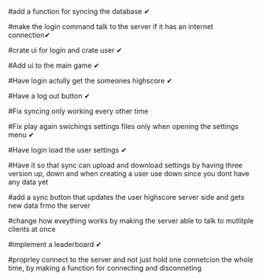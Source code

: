 #add a function for syncing the database ✔

#make the login command talk to the server if it has an internet connection✔

#crate ui for login and crate user ✔

#Add ui to the main game ✔

#Have login actully get the someones highscore ✔

#Have a log out button ✔

#Fix syncing only working every other time

#Fix play again swichings settings files only when opening the settings menu ✔

#Have login load the user settings ✔

#Have it so that sync can upload and download settings by having three version up, down and when creating a user use down since you dont have any data yet

#add a sync button that updates the user highscore server side and gets new data frmo the server 

#change how eveything works by making the server able to talk to mutlitple clients at once

#implement a leaderboard ✔

#proprley connect to the server and not just hold one connetcion the whole time, by making a function for connecting and disconneting